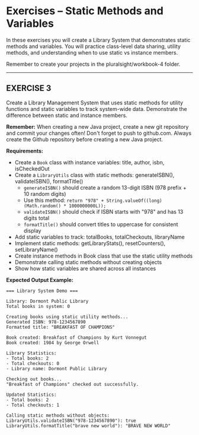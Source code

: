 # **Exercises – Static Methods and Variables**

In these exercises you will create a Library System that demonstrates static methods and variables. You will practice class-level data sharing, utility methods, and understanding when to use static vs instance members.

Remember to create your projects in the pluralsight/workbook-4 folder.

---

## **EXERCISE 3**

Create a Library Management System that uses static methods for utility functions and static variables to track system-wide data. Demonstrate the difference between static and instance members.

**Remember:** When creating a new Java project, create a new git repository and commit your changes often! Don't forget to push to github.com. Always create the Github repository before creating a new Java project.

**Requirements:**
- Create a `Book` class with instance variables: title, author, isbn, isCheckedOut
- Create a `LibraryUtils` class with static methods: generateISBN(), validateISBN(), formatTitle()
    - `generateISBN()` should create a random 13-digit ISBN (978 prefix + 10 random digits)
    - Use this method: `return "978" + String.valueOf((long)(Math.random() * 1000000000L));`
    - `validateISBN()` should check if ISBN starts with "978" and has 13 digits total
    - `formatTitle()` should convert titles to uppercase for consistent display
- Add static variables to track: totalBooks, totalCheckouts, libraryName
- Implement static methods: getLibraryStats(), resetCounters(), setLibraryName()
- Create instance methods in Book class that use the static utility methods
- Demonstrate calling static methods without creating objects
- Show how static variables are shared across all instances

**Expected Output Example:**
```
=== Library System Demo ===

Library: Dormont Public Library
Total books in system: 0

Creating books using static utility methods...
Generated ISBN: 978-1234567890
Formatted title: "BREAKFAST OF CHAMPIONS"

Book created: Breakfast of Champions by Kurt Vonnegut
Book created: 1984 by George Orwell

Library Statistics:
- Total books: 2
- Total checkouts: 0
- Library name: Dormont Public Library

Checking out books...
"Breakfast of Champions" checked out successfully.

Updated Statistics:
- Total books: 2  
- Total checkouts: 1

Calling static methods without objects:
LibraryUtils.validateISBN("978-1234567890"): true
LibraryUtils.formatTitle("brave new world"): "BRAVE NEW WORLD"
```